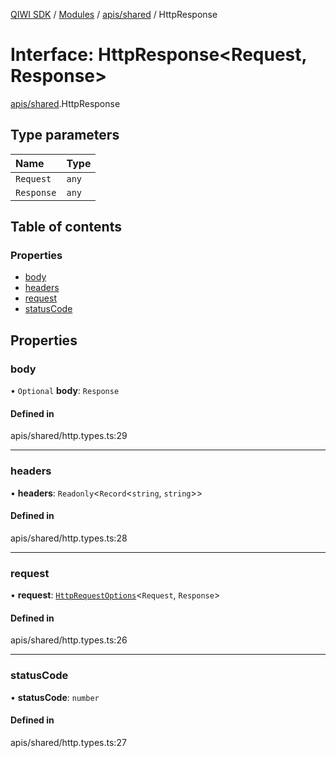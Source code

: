 [QIWI SDK](../README.md) / [Modules](../modules.md) / [apis/shared](../modules/apis_shared.md) / HttpResponse

# Interface: HttpResponse<Request, Response\>

[apis/shared](../modules/apis_shared.md).HttpResponse

## Type parameters

| Name | Type |
| :------ | :------ |
| `Request` | `any` |
| `Response` | `any` |

## Table of contents

### Properties

- [body](apis_shared.HttpResponse.md#body)
- [headers](apis_shared.HttpResponse.md#headers)
- [request](apis_shared.HttpResponse.md#request)
- [statusCode](apis_shared.HttpResponse.md#statuscode)

## Properties

### body

• `Optional` **body**: `Response`

#### Defined in

apis/shared/http.types.ts:29

___

### headers

• **headers**: `Readonly`<`Record`<`string`, `string`\>\>

#### Defined in

apis/shared/http.types.ts:28

___

### request

• **request**: [`HttpRequestOptions`](index.QIWI.HttpRequestOptions.md)<`Request`, `Response`\>

#### Defined in

apis/shared/http.types.ts:26

___

### statusCode

• **statusCode**: `number`

#### Defined in

apis/shared/http.types.ts:27
